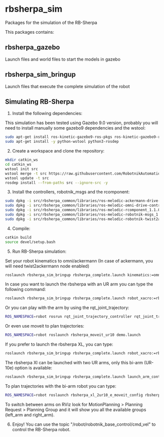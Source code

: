 rbsherpa_sim
=============

Packages for the simulation of the RB-Sherpa

This packages contains: 

<h2>rbsherpa_gazebo</h2>

Launch files and world files to start the models in gazebo

<h2>rbsherpa_sim_bringup</h2>

Launch files that execute the complete simulation of the robot


<h2>Simulating RB-Sherpa</h2>

1) Install the following dependencies:

This simulation has been tested using Gazebo 9.0 version, probably you will need to install manually some gazebo9 dependencies and the wstool:

```bash
sudo apt-get install ros-kinetic-gazebo9-ros-pkgs ros-kinetic-gazebo9-ros-control ros-kinetic-gazebo9*
sudo apt-get install -y python-wstool python3-rosdep
```

2) Create a workspace and clone the repository:

```bash
mkdir catkin_ws
cd catkin_ws
wstool init src
wstool merge -t src https://raw.githubusercontent.com/RobotnikAutomation/rbsherpa_sim/melodic-master/rbsherpa_sim.rosinstall
wstool update -t src
rosdep install --from-paths src --ignore-src -y
```

3) Install the controllers, robotnik_msgs and the rcomponent:

```bash
sudo dpkg -i src/rbsherpa_common/libraries/ros-melodic-ackermann-drive-controller_0.0.0-0bionic_amd64.deb
sudo dpkg -i src/rbsherpa_common/libraries/ros-melodic-omni-drive-controller_0.0.0-0bionic_amd64.deb
sudo dpkg -i src/rbsherpa_common/libraries/ros-melodic-rcomponent_1.1.0-0bionic_amd64.deb
sudo dpkg -i src/rbsherpa_common/libraries/ros-melodic-robotnik-msgs_1.1.0-0bionic_amd64.deb
sudo dpkg -i src/rbsherpa_common/libraries/ros-melodic-robotnik-twist2ackermann_0.0.0-0bionic_amd64.deb
```

4) Compile:

```bash
catkin build
source devel/setup.bash
```

5) Run RB-Sherpa simulation:

  Set your robot kinematics to omni/ackermann (In case of ackermann, you will need twist2ackermann node enabled)
  
  ```bash
  roslaunch rbsherpa_sim_bringup rbsherpa_complete.launch kinematics:=omni twist2ackermann:=false
  ```

  In case you want to launch the rbsherpa with an UR arm you can type the following command:
  ```bash
  roslaunch rbsherpa_sim_bringup rbsherpa_complete.launch robot_xacro:=rbsherpa_std_ur10.urdf.xacro launch_arm_control:=true arm_controllers:=arm_controller
  ```

  Or you can play with the arm by using the rqt_joint_trajectory:
  ```bash
  ROS_NAMESPACE=robot rosrun rqt_joint_trajectory_controller rqt_joint_trajectory_controller
  ```

  Or even use moveit to plan trajectories:
  ```bash
  ROS_NAMESPACE=robot roslaunch rbsherpa_moveit_ur10 demo.launch
  ```

  If you prefer to launch the rbsherpa XL, you can type:
  ```bash
  roslaunch rbsherpa_sim_bringup rbsherpa_complete.launch robot_xacro:=rbsherpa_xl.urdf.xacro
  ```

  The rbsherpa Xl can be launched with two UR arms, only this bi-arm (UR-10e) option is available:
  ```bash
  roslaunch rbsherpa_sim_bringup rbsherpa_complete.launch launch_arm_control:=true robot_xacro:=rbsherpa_xl.urdf.xacro
  ``` 

  To plan trajectories with the bi-arm robot you can type:

  ```bash
  ROS_NAMESPACE=robot roslaunch rbsherpa_xl_2ur10_e_moveit_config rbsherpa_xl_moveit_config.launch
  ```

To switch between arms on RViz look for MotionPlanning > Planning Request > Planning Group and it will show you all the available groups (left_arm and right_arm).

6) Enjoy! You can use the topic "/robot/robotnik_base_control/cmd_vel" to control the RB-Sherpa robot.
